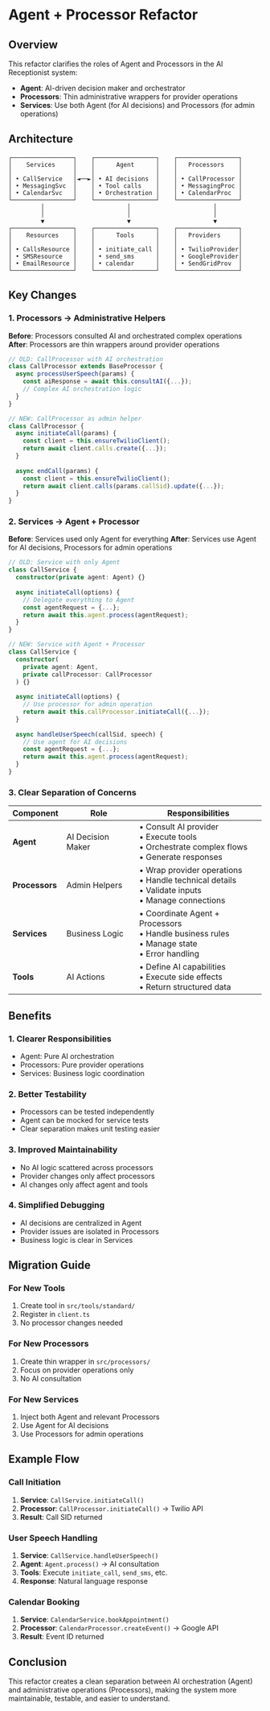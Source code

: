 # Agent + Processor Refactor

## Overview

This refactor clarifies the roles of Agent and Processors in the AI Receptionist system:

- **Agent**: AI-driven decision maker and orchestrator
- **Processors**: Thin administrative wrappers for provider operations
- **Services**: Use both Agent (for AI decisions) and Processors (for admin operations)

## Architecture

```
┌─────────────────┐    ┌─────────────────┐    ┌─────────────────┐
│    Services     │    │      Agent      │    │   Processors    │
│                 │    │                 │    │                 │
│ • CallService   │◄──►│ • AI decisions  │    │ • CallProcessor │
│ • MessagingSvc  │    │ • Tool calls    │    │ • MessagingProc │
│ • CalendarSvc   │    │ • Orchestration │    │ • CalendarProc  │
└─────────────────┘    └─────────────────┘    └─────────────────┘
         │                       │                       │
         │                       │                       │
         ▼                       ▼                       ▼
┌─────────────────┐    ┌─────────────────┐    ┌─────────────────┐
│    Resources    │    │      Tools      │    │   Providers     │
│                 │    │                 │    │                 │
│ • CallsResource │    │ • initiate_call │    │ • TwilioProvider│
│ • SMSResource   │    │ • send_sms      │    │ • GoogleProvider│
│ • EmailResource │    │ • calendar      │    │ • SendGridProv  │
└─────────────────┘    └─────────────────┘    └─────────────────┘
```

## Key Changes

### 1. Processors → Administrative Helpers

**Before**: Processors consulted AI and orchestrated complex operations
**After**: Processors are thin wrappers around provider operations

```typescript
// OLD: CallProcessor with AI orchestration
class CallProcessor extends BaseProcessor {
  async processUserSpeech(params) {
    const aiResponse = await this.consultAI({...});
    // Complex AI orchestration logic
  }
}

// NEW: CallProcessor as admin helper
class CallProcessor {
  async initiateCall(params) {
    const client = this.ensureTwilioClient();
    return await client.calls.create({...});
  }
  
  async endCall(params) {
    const client = this.ensureTwilioClient();
    return await client.calls(params.callSid).update({...});
  }
}
```

### 2. Services → Agent + Processor

**Before**: Services used only Agent for everything
**After**: Services use Agent for AI decisions, Processors for admin operations

```typescript
// OLD: Service with only Agent
class CallService {
  constructor(private agent: Agent) {}
  
  async initiateCall(options) {
    // Delegate everything to Agent
    const agentRequest = {...};
    return await this.agent.process(agentRequest);
  }
}

// NEW: Service with Agent + Processor
class CallService {
  constructor(
    private agent: Agent,
    private callProcessor: CallProcessor
  ) {}
  
  async initiateCall(options) {
    // Use processor for admin operation
    return await this.callProcessor.initiateCall({...});
  }
  
  async handleUserSpeech(callSid, speech) {
    // Use agent for AI decisions
    const agentRequest = {...};
    return await this.agent.process(agentRequest);
  }
}
```

### 3. Clear Separation of Concerns

| Component | Role | Responsibilities |
|-----------|------|------------------|
| **Agent** | AI Decision Maker | • Consult AI provider<br>• Execute tools<br>• Orchestrate complex flows<br>• Generate responses |
| **Processors** | Admin Helpers | • Wrap provider operations<br>• Handle technical details<br>• Validate inputs<br>• Manage connections |
| **Services** | Business Logic | • Coordinate Agent + Processors<br>• Handle business rules<br>• Manage state<br>• Error handling |
| **Tools** | AI Actions | • Define AI capabilities<br>• Execute side effects<br>• Return structured data |

## Benefits

### 1. **Clearer Responsibilities**
- Agent: Pure AI orchestration
- Processors: Pure provider operations
- Services: Business logic coordination

### 2. **Better Testability**
- Processors can be tested independently
- Agent can be mocked for service tests
- Clear separation makes unit testing easier

### 3. **Improved Maintainability**
- No AI logic scattered across processors
- Provider changes only affect processors
- AI changes only affect agent and tools

### 4. **Simplified Debugging**
- AI decisions are centralized in Agent
- Provider issues are isolated in Processors
- Business logic is clear in Services

## Migration Guide

### For New Tools
1. Create tool in `src/tools/standard/`
2. Register in `client.ts`
3. No processor changes needed

### For New Processors
1. Create thin wrapper in `src/processors/`
2. Focus on provider operations only
3. No AI consultation

### For New Services
1. Inject both Agent and relevant Processors
2. Use Agent for AI decisions
3. Use Processors for admin operations

## Example Flow

### Call Initiation
1. **Service**: `CallService.initiateCall()`
2. **Processor**: `CallProcessor.initiateCall()` → Twilio API
3. **Result**: Call SID returned

### User Speech Handling
1. **Service**: `CallService.handleUserSpeech()`
2. **Agent**: `Agent.process()` → AI consultation
3. **Tools**: Execute `initiate_call`, `send_sms`, etc.
4. **Response**: Natural language response

### Calendar Booking
1. **Service**: `CalendarService.bookAppointment()`
2. **Processor**: `CalendarProcessor.createEvent()` → Google API
3. **Result**: Event ID returned

## Conclusion

This refactor creates a clean separation between AI orchestration (Agent) and administrative operations (Processors), making the system more maintainable, testable, and easier to understand.
